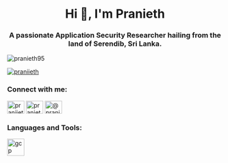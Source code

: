 <h1 align="center">Hi 👋, I'm Pranieth</h1>
<h3 align="center">A passionate Application Security Researcher hailing from the land of Serendib, Sri Lanka.</h3>

<p align="left"> <img src="https://komarev.com/ghpvc/?username=pranieth95&label=Profile%20views&color=0e75b6&style=flat" alt="pranieth95" /> </p>

<p align="left"> <a href="https://twitter.com/praniieth" target="blank"><img src="https://img.shields.io/twitter/follow/praniieth?logo=twitter&style=for-the-badge" alt="praniieth" /></a> </p>

<h3 align="left">Connect with me:</h3>
<p align="left">
<a href="https://twitter.com/praniieth" target="blank"><img align="center" src="https://raw.githubusercontent.com/rahuldkjain/github-profile-readme-generator/master/src/images/icons/Social/twitter.svg" alt="praniieth" height="30" width="40" /></a>
<a href="https://linkedin.com/in/praniethchandrasekara" target="blank"><img align="center" src="https://raw.githubusercontent.com/rahuldkjain/github-profile-readme-generator/master/src/images/icons/Social/linked-in-alt.svg" alt="praniethchandrasekara" height="30" width="40" /></a>
<a href="https://medium.com/@praniethchandrasekara" target="blank"><img align="center" src="https://raw.githubusercontent.com/rahuldkjain/github-profile-readme-generator/master/src/images/icons/Social/medium.svg" alt="@praniethchandrasekara" height="30" width="40" /></a>
</p>

<h3 align="left">Languages and Tools:</h3>
<p align="left"> <a href="https://cloud.google.com" target="_blank" rel="noreferrer"> <img src="https://www.vectorlogo.zone/logos/google_cloud/google_cloud-icon.svg" alt="gcp" width="40" height="40"/> </a> </p>
